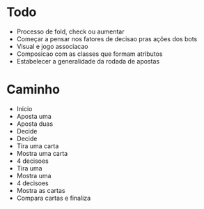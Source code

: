 # Todo
- Processo de fold, check ou aumentar
- Começar a pensar nos fatores de decisao pras ações dos bots
- Visual e jogo associacao
- Composicao com as classes que formam atributos 
- Estabelecer a generalidade da rodada de apostas


# Caminho
- Inicio
- Aposta uma
- Aposta duas
- Decide
- Decide
- Tira uma carta
- Mostra uma carta
- 4 decisoes
- Tira uma
- Mostra uma
- 4 decisoes
- Mostra as cartas
- Compara cartas e finaliza